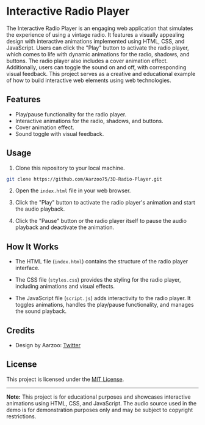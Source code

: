 # Interactive Radio Player

The Interactive Radio Player is an engaging web application that simulates the experience of using a vintage radio. It features a visually appealing design with interactive animations implemented using HTML, CSS, and JavaScript. Users can click the "Play" button to activate the radio player, which comes to life with dynamic animations for the radio, shadows, and buttons. The radio player also includes a cover animation effect. Additionally, users can toggle the sound on and off, with corresponding visual feedback. This project serves as a creative and educational example of how to build interactive web elements using web technologies.

## Features

- Play/pause functionality for the radio player.
- Interactive animations for the radio, shadows, and buttons.
- Cover animation effect.
- Sound toggle with visual feedback.

## Usage

1. Clone this repository to your local machine.

```sh
git clone https://github.com/Aarzoo75/3D-Radio-Player.git
```

2. Open the `index.html` file in your web browser.

3. Click the "Play" button to activate the radio player's animation and start the audio playback.

4. Click the "Pause" button or the radio player itself to pause the audio playback and deactivate the animation.

## How It Works

- The HTML file (`index.html`) contains the structure of the radio player interface.

- The CSS file (`styles.css`) provides the styling for the radio player, including animations and visual effects.

- The JavaScript file (`script.js`) adds interactivity to the radio player. It toggles animations, handles the play/pause functionality, and manages the sound playback.

## Credits

- Design by Aarzoo: [Twitter](https://twitter.com/Aarzoo75)

## License

This project is licensed under the [MIT License](LICENSE).

---

**Note:** This project is for educational purposes and showcases interactive animations using HTML, CSS, and JavaScript. The audio source used in the demo is for demonstration purposes only and may be subject to copyright restrictions.


